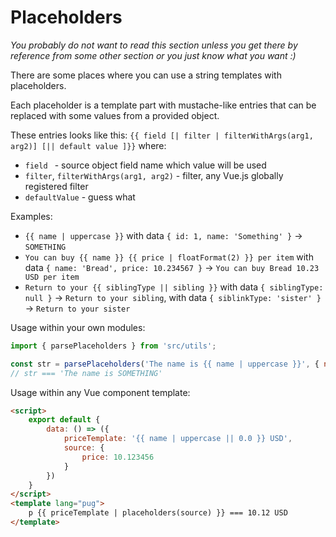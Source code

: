 # Placeholders

*You probably do not want to read this section unless you get there by reference from some other section or you just know what you want :)*

There are some places where you can use a string templates with placeholders.

Each placeholder is a template part with mustache-like entries that can be replaced with some values from a provided object.

These entries looks like this:
`{{ field [| filter | filterWithArgs(arg1, arg2)] [|| default value ]}}`
where:
* `field ` - source object field name which value will be used
* `filter`, `filterWithArgs(arg1, arg2)` - filter, any Vue.js globally registered filter
* `defaultValue` - guess what

Examples:
* `{{ name | uppercase }}` with data `{ id: 1, name: 'Something' }` -> `SOMETHING`
* `You can buy {{ name }} {{ price | floatFormat(2) }} per item` with data `{ name: 'Bread', price: 10.234567 }` -> `You can buy Bread 10.23 USD per item`
* `Return to your {{ siblingType || sibling }}` with data `{ siblingType: null }` -> `Return to your sibling`, with data `{ siblinkType: 'sister' }` -> `Return to your sister`

Usage within your own modules:

```javascript
import { parsePlaceholders } from 'src/utils';

const str = parsePlaceholders('The name is {{ name | uppercase }}', { name: 'Something' });
// str === 'The name is SOMETHING'
```

Usage within any Vue component template:

```html
<script>
    export default {
        data: () => ({
            priceTemplate: '{{ name | uppercase || 0.0 }} USD',
            source: {
                price: 10.123456
            }
        })
    }
</script>
<template lang="pug">
    p {{ priceTemplate | placeholders(source) }} === 10.12 USD
</template>
```